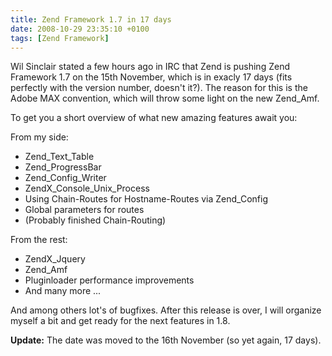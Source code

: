 ```yaml
---
title: Zend Framework 1.7 in 17 days
date: 2008-10-29 23:35:10 +0100
tags: [Zend Framework]
---
```


Wil Sinclair stated a few hours ago in IRC that Zend is pushing Zend Framework 1.7 on the 15th November, which is in exacly 17 days (fits perfectly with the version number, doesn't it?). The reason for this is the Adobe MAX convention, which will throw some light on the new Zend_Amf.

To get you a short overview of what new amazing features await you:

From my side:
- Zend_Text_Table
- Zend_ProgressBar
- Zend_Config_Writer
- ZendX_Console_Unix_Process
- Using Chain-Routes for Hostname-Routes via Zend_Config
- Global parameters for routes
- (Probably finished Chain-Routing)

From the rest:
- ZendX_Jquery
- Zend_Amf
- Pluginloader performance improvements
- And many more ...

And among others lot's of bugfixes. After this release is over, I will organize myself a bit and get ready for the next features in 1.8.

**Update:** The date was moved to the 16th November (so yet again, 17 days).